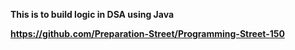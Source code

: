 **This is to build logic in DSA using Java**

**https://github.com/Preparation-Street/Programming-Street-150**
